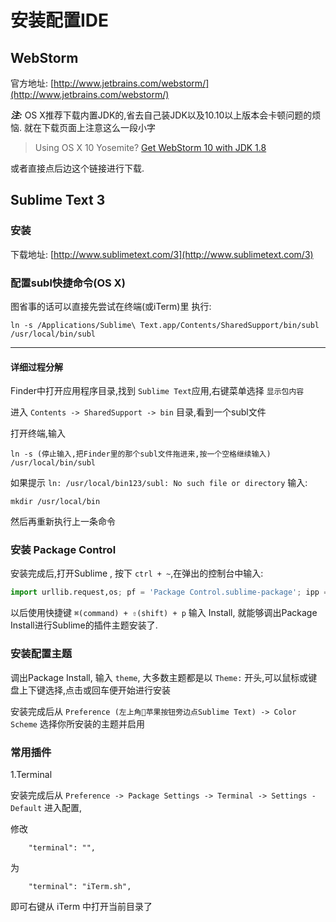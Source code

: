 # 安装配置IDE

## WebStorm

官方地址: [http://www.jetbrains.com/webstorm/](http://www.jetbrains.com/webstorm/)

***注:*** OS X推荐下载内置JDK的,省去自己装JDK以及10.10以上版本会卡顿问题的烦恼. 就在下载页面上注意这么一段小字

> Using OS X 10 Yosemite? [Get WebStorm 10 with JDK 1.8](http://www.jetbrains.com/webstorm/download/download_thanks.jsp?os=ws-jdk18)

或者直接点后边这个链接进行下载.

## Sublime Text 3

### 安装

下载地址: [http://www.sublimetext.com/3](http://www.sublimetext.com/3)

### 配置subl快捷命令(OS X)

图省事的话可以直接先尝试在终端(或iTerm)里 执行:

```
ln -s /Applications/Sublime\ Text.app/Contents/SharedSupport/bin/subl /usr/local/bin/subl
```

-------------------

#### 详细过程分解

Finder中打开应用程序目录,找到 `Sublime Text`应用,右键菜单选择 `显示包内容`

进入 `Contents -> SharedSupport -> bin` 目录,看到一个subl文件

打开终端,输入

```
ln -s (停止输入,把Finder里的那个subl文件拖进来,按一个空格继续输入) /usr/local/bin/subl
```

如果提示 `ln: /usr/local/bin123/subl: No such file or directory` 输入:

```
mkdir /usr/local/bin
```

然后再重新执行上一条命令


### 安装 Package Control

安装完成后,打开Sublime , 按下 `ctrl + ~`,在弹出的控制台中输入:

```python
import urllib.request,os; pf = 'Package Control.sublime-package'; ipp = sublime.installed_packages_path(); urllib.request.install_opener( urllib.request.build_opener( urllib.request.ProxyHandler()) ); open(os.path.join(ipp, pf), 'wb').write(urllib.request.urlopen( 'http://sublime.wbond.net/' + pf.replace(' ','%20')).read())
```

以后使用快捷键 `⌘(command) + ⇧(shift) + p` 输入 Install, 就能够调出Package Install进行Sublime的插件主题安装了.

### 安装配置主题

调出Package Install, 输入 `theme`, 大多数主题都是以 `Theme:` 开头,可以鼠标或键盘上下键选择,点击或回车便开始进行安装

安装完成后从 `Preference (左上角苹果按钮旁边点Sublime Text) -> Color Scheme` 选择你所安装的主题并启用

### 常用插件

1.Terminal

安装完成后从 `Preference -> Package Settings -> Terminal -> Settings - Default` 进入配置,

修改

```
	"terminal": "",
```

为


```
	"terminal": "iTerm.sh",
```

即可右键从 iTerm 中打开当前目录了

